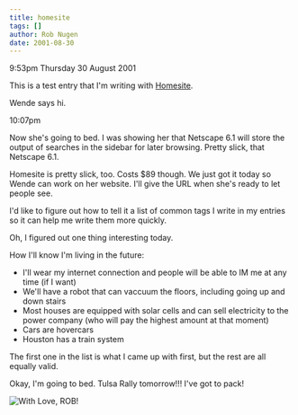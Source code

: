 ```yaml
---
title: homesite
tags: []
author: Rob Nugen
date: 2001-08-30
---
```


<p class="date">9:53pm Thursday 30 August 2001</p>

<p>This is a test entry that I'm writing with 
<a href="https://www.allaire.com/Products/HomeSite/">Homesite</a>.</p>

<p>Wende says hi.</p>

<p class="date">10:07pm</p>

<p>Now she's going to bed.  I was showing her that Netscape 6.1 will store the output of searches in the sidebar for later browsing.  Pretty slick, that Netscape 6.1.</p>

<p>Homesite is pretty slick, too.  Costs $89 though.  We just got it today so Wende can work on her website.  I'll give the URL when she's ready to let people see.</p>

<p>I'd like to figure out how to tell it a list of common tags I write in my entries so it can help me write them more quickly.</p>

<p>Oh, I figured out one thing interesting today.</p>

<p>How I'll know I'm living in the future:</p>

<ul>
	<li>I'll wear my internet connection and people will be able to IM me at any time (if I want)</li>
	<li>We'll have a robot that can vaccuum the floors, including going up and down stairs</li>
	<li>Most houses are equipped with solar cells and can sell electricity to the power company (who will pay the highest amount at that moment)</li>
	<li>Cars are hovercars</li>
	<li>Houston has a train system</li>
</ul>

<p>The first one in the list is what I came up with first, but the rest are all equally valid.</p>

<p>Okay, I'm going to bed.  Tulsa Rally tomorrow!!!  I've got to pack!</p>

<p><img src="/images/rob/wL-ROB.gif" alt="With Love, ROB!"></p>
